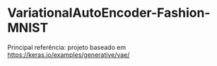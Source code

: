 # VariationalAutoEncoder-Fashion-MNIST

Principal referência: projeto baseado em https://keras.io/examples/generative/vae/
